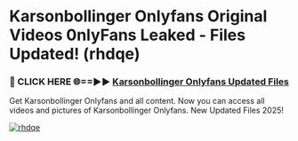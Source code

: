 # Karsonbollinger Onlyfans Original Videos 0nlyFans Leaked - Files Updated! (rhdqe)

<h3>🔴 CLICK HERE 🌐==►► <a href="https://tinyurl.com/4seja8ks" rel="nofollow">Karsonbollinger Onlyfans Updated Files</a></h3>

Get Karsonbollinger Onlyfans and all content. Now you can access all videos and pictures of Karsonbollinger Onlyfans. New Updated Files 2025!

[![rhdqe](https://i.imgur.com/EWjZXRe.gif)](https://tinyurl.com/4seja8ks)

